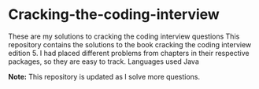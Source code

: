 # Cracking-the-coding-interview
These are my solutions to cracking the coding interview questions
This repository contains the solutions to the book cracking the coding interview edition 5. 
I had placed different problems from chapters in their respective packages, so they are easy to track. 
Languages used Java

<b>Note:</b> This repository is updated as I solve more questions. 



